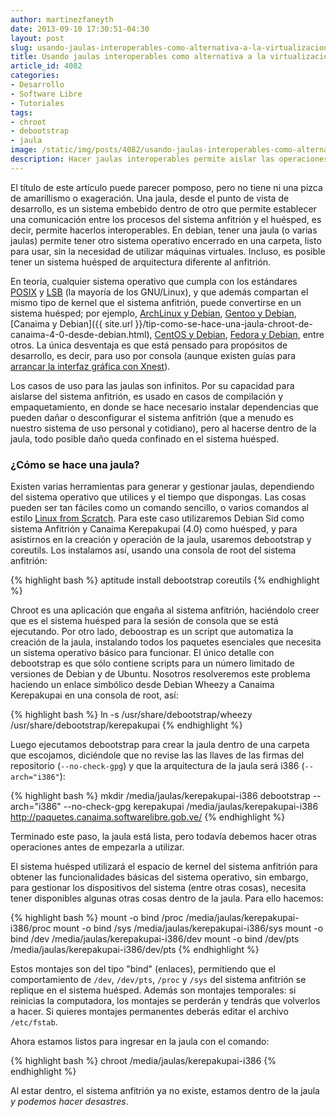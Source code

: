 ```yaml
---
author: martinezfaneyth
date: 2013-09-10 17:30:51-04:30
layout: post
slug: usando-jaulas-interoperables-como-alternativa-a-la-virtualizacion-por-hardware
title: Usando jaulas interoperables como alternativa a la virtualización por hardware
article_id: 4082
categories:
- Desarrollo
- Software Libre
- Tutoriales
tags:
- chroot
- debootstrap
- jaula
image: /static/img/posts/4082/usando-jaulas-interoperables-como-alternativa-a-la-virtualizacion-por-hardware__1.jpg
description: Hacer jaulas interoperables permite aislar las operaciones de desarrollo y pruebas de tu ambiente para uso personal.
---
```


El título de este artículo puede parecer pomposo, pero no tiene ni una pizca de amarillismo o exageración. Una jaula, desde el punto de vista de desarrollo, es un sistema embebido dentro de otro que permite establecer una comunicación entre los procesos del sistema anfitrión y el huésped, es decir, permite hacerlos interoperables. En debian, tener una jaula (o varias jaulas) permite tener otro sistema operativo encerrado en una carpeta, listo para usar, sin la necesidad de utilizar máquinas virtuales. Incluso, es posible tener un sistema huésped de arquitectura diferente al anfitrión.

En teoría, cualquier sistema operativo que cumpla con los estándares [POSIX](http://es.wikipedia.org/wiki/POSIX) y [LSB](http://es.wikipedia.org/wiki/Linux_Standard_Base) (la mayoría de los GNU/Linux), y que además compartan el mismo tipo de kernel que el sistema anfitrión, puede convertirse en un sistema huésped; por ejemplo, [ArchLinux y Debian](http://sites.google.com/site/uxhakx/debootstrap-on-archlinux-howto), [Gentoo y Debian](http://www.maketecheasier.com/how-to-run-multiple-linux-distros-without-virtualization/2009/08/11), [Canaima y Debian]({{ site.url }}/tip-como-se-hace-una-jaula-chroot-de-canaima-4-0-desde-debian.html), [CentOS y Debian](http://www.lucas-nussbaum.net/blog/?p=385), [Fedora y Debian](http://blog.parahard.com/2013/03/creating-debian-chroot-inside-fedora.html), entre otros. La única desventaja es que está pensado para propósitos de desarrollo, es decir, para uso por consola (aunque existen guías para [arrancar la interfaz gráfica con Xnest](http://www.tricksfind.in/2011/01/screen-for-chroot.html)).

Los casos de uso para las jaulas son infinitos. Por su capacidad para aislarse del sistema anfitrión, es usado en casos de compilación y empaquetamiento, en donde se hace necesario instalar dependencias que pueden dañar o desconfigurar el sistema anfitrión (que a menudo es nuestro sistema de uso personal y cotidiano), pero al hacerse dentro de la jaula, todo posible daño queda confinado en el sistema huésped.

### ¿Cómo se hace una jaula?

Existen varias herramientas para generar y gestionar jaulas, dependiendo del sistema operativo que utilices y el tiempo que dispongas. Las cosas pueden ser tan fáciles como un comando sencillo, o varios comandos al estilo [Linux from Scratch](http://www.linuxfromscratch.org/). Para este caso utilizaremos Debian Sid como sistema Anfitrión y Canaima Kerepakupai (4.0) como huésped, y para asistirnos en la creación y operación de la jaula, usaremos debootstrap y coreutils. Los instalamos así, usando una consola de root del sistema anfitrión:

{% highlight bash %}
aptitude install debootstrap coreutils
{% endhighlight %}

Chroot es una aplicación que engaña al sistema anfitrión, haciéndolo creer que es el sistema huésped para la sesión de consola que se está ejecutando. Por otro lado, deboostrap es un script que automatiza la creación de la jaula, instalando todos los paquetes esenciales que necesita un sistema operativo básico para funcionar. El único detalle con debootstrap es que sólo contiene scripts para un número limitado de versiones de Debian y de Ubuntu. Nosotros resolveremos este problema haciendo un enlace simbólico desde Debian Wheezy a Canaima Kerepakupai en una consola de root, así:

{% highlight bash %}
ln -s /usr/share/debootstrap/wheezy /usr/share/debootstrap/kerepakupai
{% endhighlight %}

Luego ejecutamos debootstrap para crear la jaula dentro de una carpeta que escojamos, diciéndole que no revise las las llaves de las firmas del repositorio (`--no-check-gpg`) y que la arquitectura de la jaula será i386 (`--arch="i386"`):

{% highlight bash %}
mkdir /media/jaulas/kerepakupai-i386
debootstrap --arch="i386" --no-check-gpg kerepakupai /media/jaulas/kerepakupai-i386 http://paquetes.canaima.softwarelibre.gob.ve/
{% endhighlight %}

Terminado este paso, la jaula está lista, pero todavía debemos hacer otras operaciones antes de empezarla a utilizar.

El sistema huésped utilizará el espacio de kernel del sistema anfitrión para obtener las funcionalidades básicas del sistema operativo, sin embargo, para gestionar los dispositivos del sistema (entre otras cosas), necesita tener disponibles algunas otras cosas dentro de la jaula. Para ello hacemos:

{% highlight bash %}
mount -o bind /proc /media/jaulas/kerepakupai-i386/proc
mount -o bind /sys /media/jaulas/kerepakupai-i386/sys
mount -o bind /dev /media/jaulas/kerepakupai-i386/dev
mount -o bind /dev/pts /media/jaulas/kerepakupai-i386/dev/pts
{% endhighlight %}

Estos montajes son del tipo "bind" (enlaces), permitiendo que el comportamiento de `/dev`, `/dev/pts`, `/proc` y `/sys` del sistema anfitrión se replique en el sistema huésped. Además son montajes temporales: si reinicias la computadora, los montajes se perderán y tendrás que volverlos a hacer. Si quieres montajes permanentes deberás editar el archivo `/etc/fstab`.

Ahora estamos listos para ingresar en la jaula con el comando:

{% highlight bash %}
chroot /media/jaulas/kerepakupai-i386
{% endhighlight %}

Al estar dentro, el sistema anfitrión ya no existe, estamos dentro de la jaula _y podemos hacer desastres_.
